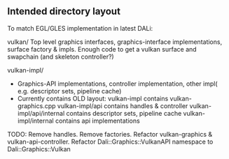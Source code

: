 Intended directory layout
-------------------------

To match EGL/GLES implementation in latest DALi:

vulkan/  Top level graphics interfaces, graphics-interface implementations, surface factory & impls.
         Enough code to get a vulkan surface and swapchain (and skeleton controller?)

vulkan-impl/
  - Graphics-API implementations, controller implementation, other impl( e.g. descriptor sets, pipeline cache)
  - Currently contains OLD layout:
      vulkan-impl contains vulkan-graphics.cpp
      vulkan-impl/api contains handles & controller
      vulkan-impl/api/internal contains descriptor sets, pipeline cache
      vulkan-impl/internal contains api implementations

TODO:
  Remove handles.
  Remove factories.
  Refactor vulkan-graphics & vulkan-api-controller.
  Refactor Dali::Graphics::VulkanAPI namespace to Dali::Graphics::Vulkan

